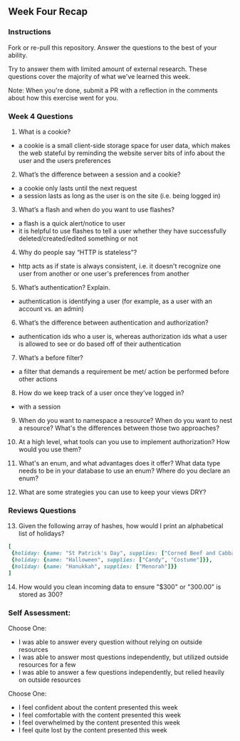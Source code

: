## Week Four Recap

### Instructions
Fork or re-pull this repository. Answer the questions to the best of your ability.

Try to answer them with limited amount of external research. These questions cover the majority of what we've learned this week.

Note: When you're done, submit a PR with a reflection in the comments about how this exercise went for you.

### Week 4 Questions

1. What is a cookie?
* a cookie is a small client-side storage space for user data, which makes the web stateful by reminding the website server bits of info about the user and the users preferences

2. What’s the difference between a session and a cookie?
* a cookie only lasts until the next request
* a session lasts as long as the user is on the site (i.e. being logged in)

3. What’s a flash and when do you want to use flashes?
* a flash is a quick alert/notice to user
* it is helpful to use flashes to tell a user whether they have successfully
deleted/created/edited something or not

4. Why do people say “HTTP is stateless”?
* http acts as if state is always consistent, i.e. it doesn't recognize one user from
another or one user's preferences from another

5. What’s authentication? Explain.
* authentication is identifying a user (for example, as a user with an account vs. an admin)

6. What’s the difference between authentication and authorization?
* authentication ids who a user is, whereas authorization ids what a user is allowed to see or do based off of their authentication

7. What’s a before filter?
* a filter that demands a requirement be met/ action be performed before other actions

8. How do we keep track of a user once they’ve logged in?
* with a session

9. When do you want to namespace a resource? When do you want to nest a resource? What's the differences between those two approaches?


10. At a high level, what tools can you use to implement authorization? How would you use them?
11. What's an enum, and what advantages does it offer? What data type needs to be in your database to use an enum? Where do you declare an enum?
12. What are some strategies you can use to keep your views DRY?


### Reviews Questions
13. Given the following array of hashes, how would I print an alphabetical list of holidays?
```ruby
[
 {holiday: {name: "St Patrick's Day", supplies: ["Corned Beef and Cabbage"]}},
 {holiday: {name: "Halloween", supplies: ["Candy", "Costume"]}},
 {holiday: {name: "Hanukkah", supplies: ["Menorah"]}}
]
```  

14. How would you clean incoming data to ensure "$300" or "300.00" is stored as 300?


### Self Assessment:
Choose One:
* I was able to answer every question without relying on outside resources
* I was able to answer most questions independently, but utilized outside resources for a few
* I was able to answer a few questions independently, but relied heavily on outside resources

Choose One:
* I feel confident about the content presented this week
* I feel comfortable with the content presented this week
* I feel overwhelmed by the content presented this week
* I feel quite lost by the content presented this week
